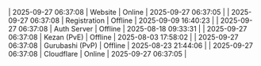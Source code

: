 | 2025-09-27 06:37:08 | Website | Online | 2025-09-27 06:37:05 |
| 2025-09-27 06:37:08 | Registration | Offline | 2025-09-09 16:40:23 |
| 2025-09-27 06:37:08 | Auth Server | Offline | 2025-08-18 09:33:31 |
| 2025-09-27 06:37:08 | Kezan (PvE) | Offline | 2025-08-03 17:58:02 |
| 2025-09-27 06:37:08 | Gurubashi (PvP) | Offline | 2025-08-23 21:44:06 |
| 2025-09-27 06:37:08 | Cloudflare | Online | 2025-09-27 06:37:05 |
